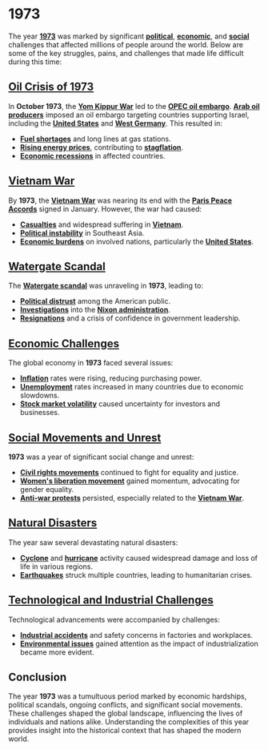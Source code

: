 # 1973

The year **[1973](/literary_products/joes_notes/1973.md)** was marked by significant **[political](https://en.wikipedia.org/wiki/Politics)**, **[economic](https://en.wikipedia.org/wiki/Economy)**, and **[social](https://en.wikipedia.org/wiki/Social_issue)** challenges that affected millions of people around the world. Below are some of the key struggles, pains, and challenges that made life difficult during this time:

## **[Oil Crisis of 1973](/literary_products/joes_notes/OIL_CRISIS_1973.md)**

In **October 1973**, the **[Yom Kippur War](https://en.wikipedia.org/wiki/Yom_Kippur_War)** led to the **[OPEC oil embargo](https://en.wikipedia.org/wiki/Oil_crisis_of_1973)**. **[Arab oil producers](https://en.wikipedia.org/wiki/OPEC)** imposed an oil embargo targeting countries supporting Israel, including the **[United States](https://en.wikipedia.org/wiki/United_States)** and **[West Germany](https://en.wikipedia.org/wiki/West_Germany)**. This resulted in:

- **[Fuel shortages](https://en.wikipedia.org/wiki/Fuel_shortage)** and long lines at gas stations.
- **[Rising energy prices](https://en.wikipedia.org/wiki/Energy_price_inflation)**, contributing to **[stagflation](https://en.wikipedia.org/wiki/Stagflation)**.
- **[Economic recessions](https://en.wikipedia.org/wiki/Economic_recession)** in affected countries.

## **[Vietnam War](https://en.wikipedia.org/wiki/Vietnam_War)**

By **1973**, the **[Vietnam War](https://en.wikipedia.org/wiki/Vietnam_War)** was nearing its end with the **[Paris Peace Accords](https://en.wikipedia.org/wiki/Paris_Peace_Accords_(1973))** signed in January. However, the war had caused:

- **[Casualties](https://en.wikipedia.org/wiki/Casualty)** and widespread suffering in **[Vietnam](https://en.wikipedia.org/wiki/Vietnam)**.
- **[Political instability](https://en.wikipedia.org/wiki/Political_instability)** in Southeast Asia.
- **[Economic burdens](https://en.wikipedia.org/wiki/Economic_impact_of_the_Vietnam_War)** on involved nations, particularly the **[United States](https://en.wikipedia.org/wiki/United_States)**.

## **[Watergate Scandal](https://en.wikipedia.org/wiki/Watergate_scandal)**

The **[Watergate scandal](https://en.wikipedia.org/wiki/Watergate_scandal)** was unraveling in **1973**, leading to:

- **[Political distrust](https://en.wikipedia.org/wiki/Political_distrust)** among the American public.
- **[Investigations](https://en.wikipedia.org/wiki/United_States_Congress#Investigations_and_inquiries)** into the **[Nixon administration](https://en.wikipedia.org/wiki/Richard_Nixon)**.
- **[Resignations](https://en.wikipedia.org/wiki/Richard_Nixon#Resignation)** and a crisis of confidence in government leadership.

## **[Economic Challenges](https://en.wikipedia.org/wiki/Economy_of_1973)**

The global economy in **1973** faced several issues:

- **[Inflation](https://en.wikipedia.org/wiki/Inflation)** rates were rising, reducing purchasing power.
- **[Unemployment](https://en.wikipedia.org/wiki/Unemployment)** rates increased in many countries due to economic slowdowns.
- **[Stock market volatility](https://en.wikipedia.org/wiki/Stock_market)** caused uncertainty for investors and businesses.

## **[Social Movements and Unrest](https://en.wikipedia.org/wiki/Social_movement)**

**1973** was a year of significant social change and unrest:

- **[Civil rights movements](https://en.wikipedia.org/wiki/Civil_rights_movement)** continued to fight for equality and justice.
- **[Women's liberation movement](https://en.wikipedia.org/wiki/Women%27s_liberation_movement)** gained momentum, advocating for gender equality.
- **[Anti-war protests](https://en.wikipedia.org/wiki/Anti-war_protest)** persisted, especially related to the **[Vietnam War](https://en.wikipedia.org/wiki/Vietnam_War)**.

## **[Natural Disasters](https://en.wikipedia.org/wiki/Natural_disaster)**

The year saw several devastating natural disasters:

- **[Cyclone](https://en.wikipedia.org/wiki/Cyclone)** and **[hurricane](https://en.wikipedia.org/wiki/Hurricane)** activity caused widespread damage and loss of life in various regions.
- **[Earthquakes](https://en.wikipedia.org/wiki/Earthquake)** struck multiple countries, leading to humanitarian crises.

## **[Technological and Industrial Challenges](https://en.wikipedia.org/wiki/Technology)**

Technological advancements were accompanied by challenges:

- **[Industrial accidents](https://en.wikipedia.org/wiki/Industrial_accident)** and safety concerns in factories and workplaces.
- **[Environmental issues](https://en.wikipedia.org/wiki/Environmental_issue)** gained attention as the impact of industrialization became more evident.

## **Conclusion**

The year **1973** was a tumultuous period marked by economic hardships, political scandals, ongoing conflicts, and significant social movements. These challenges shaped the global landscape, influencing the lives of individuals and nations alike. Understanding the complexities of this year provides insight into the historical context that has shaped the modern world.

